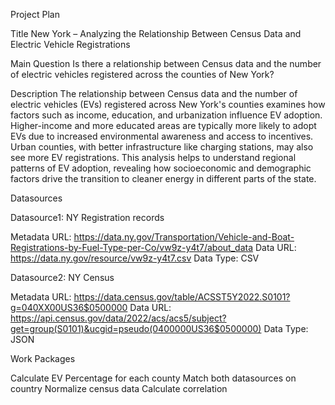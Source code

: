 Project Plan

Title
New York – Analyzing the Relationship Between Census Data and Electric Vehicle Registrations

Main Question
Is there a relationship between Census data and the number of electric vehicles registered across the counties of New York?

Description
The relationship between Census data and the number of electric vehicles (EVs) registered across New York's counties examines how factors such as income, education, and urbanization influence EV adoption. Higher-income and more educated areas are typically more likely to adopt EVs due to increased environmental awareness and access to incentives. Urban counties, with better infrastructure like charging stations, may also see more EV registrations. This analysis helps to understand regional patterns of EV adoption, revealing how socioeconomic and demographic factors drive the transition to cleaner energy in different parts of the state.

Datasources

Datasource1: NY Registration records 

Metadata URL: https://data.ny.gov/Transportation/Vehicle-and-Boat-Registrations-by-Fuel-Type-per-Co/vw9z-y4t7/about_data
Data URL: https://data.ny.gov/resource/vw9z-y4t7.csv
Data Type: CSV


Datasource2: NY Census

Metadata URL: https://data.census.gov/table/ACSST5Y2022.S0101?g=040XX00US36$0500000
Data URL: https://api.census.gov/data/2022/acs/acs5/subject?get=group(S0101)&ucgid=pseudo(0400000US36$0500000)
Data Type: JSON

Work Packages

Calculate EV Percentage for each county
Match both datasources on country
Normalize census data
Calculate correlation
